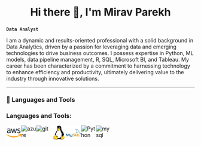 # <h1 align="center">Hi there 👋, I'm Mirav  Parekh</h1>

**`Data Analyst`**

I am a dynamic and results-oriented professional with a solid background in Data Analytics, driven by a passion for leveraging data and emerging technologies to drive business outcomes. I possess expertise in Python, ML models, data pipeline management, R, SQL, Microsoft BI, and Tableau. My career has been characterized by a commitment to harnessing technology to enhance efficiency and productivity, ultimately delivering value to the industry through innovative solutions.

---

### 🧰 Languages and Tools

<h3 align="left">Languages and Tools:</h3>
<img align="left" src="https://raw.githubusercontent.com/devicons/devicon/master/icons/amazonwebservices/amazonwebservices-original-wordmark.svg" alt="aws" width="40" height="40"/>  
<img align="left" src="https://www.vectorlogo.zone/logos/microsoft_azure/microsoft_azure-icon.svg" alt="azure" width="40" height="40"/> <img align="left" src="https://cdn.jsdelivr.net/gh/devicons/devicon/icons/github/github-original.svg" alt="git" width="40" height="40"/> 
<img align="left" src="https://raw.githubusercontent.com/devicons/devicon/master/icons/linux/linux-original.svg" alt="linux" width="40" height="40"/> 
<img align="left" src="https://raw.githubusercontent.com/devicons/devicon/master/icons/mysql/mysql-original-wordmark.svg" alt="mysql" width="40" height="40"/>
<img align="left" src="https://www.svgrepo.com/show/376344/python.svg" alt="Python" width="40" height="40" />
<img align="left" src="[https://cdn.jsdelivr.net/gh/devicons/devicon/icons/cplusplus/cplusplus-line.svg](https://upload.wikimedia.org/wikipedia/commons/4/4b/Tableau_Logo.png)" alt="mysql" width="40" height="40"/>
